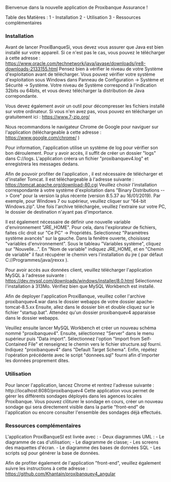 Bienvenue dans la nouvelle application de Proxibanque Assurance !


Table des Matières : 
	1 - Installation
	2 - Utilisation
	3 - Ressources complémentaires
  
  
<h3>Installation</h3>

Avant de lancer ProxiBanqueSi, vous devez vous assurer que Java est bien installé sur votre appareil. Si ce n'est pas le cas, vous 
pouvez le télécharger à cette adresse : https://www.oracle.com/technetwork/java/javase/downloads/jre8-downloads-2133155.html
Pensez bien à vérifier le niveau de votre Système d'exploitation avant de télécharger. Vous pouvez vérifier votre système d'exploitation 
sous Windows dans Panneau de Configuration -> Système et Sécurité -> Système. Votre niveau de Système correspond à l'indication 
32bits ou 64bits, et vous devez télécharger la distribution de Java correpondante.

Vous devez également avoir un outil pour décompresser les fichiers installé sur votre ordinateur. Si vous n'en avez pas, 
vous pouvez en télécharger un gratuitement ici : https://www.7-zip.org/

Nous recommandons le navigateur Chrome de Google pour naviguer sur l'application (téléchargeable à cette adresse : https://www.google.com/chrome/ )

Pour information, l'application utilise un système de log pour vérifier son bon déroulement. Pour y avoir accès, il suffit de créer un dossier "logs" dans C://logs. L'application créera un fichier "proxibanquev4.log" et enregistrera les messages dedans.

Afin de pouvoir profiter de l'application , il est nécessaire de télécharger et d'installer Tomcat. Il est téléchargeable à l'adresse suivante : https://tomcat.apache.org/download-80.cgi
Veuillez choisir l'installation correspondante à votre système d'exploitation dans "Binary Distributions --> Core" pour la version la plus récente (version 8.5.37 au 16/01/2019).
Par exemple, pour Windows 7 ou supérieur, veuillez cliquer sur "64-bit Windows.zip".
Une fois l'archive téléchargée, veuillez l'extraire sur votre PC, le dossier de destination n'ayant pas d'importance.

Il est également nécessaire de définir une nouvelle variable d'environnement "JRE_HOME". Pour cela, dans l'explorateur de fichiers, faites clic droit sur "Ce PC" -> Propriétés. Selectionnez "Paramètres système avancés" sur la gauche. Dans la fenêtre ouverte, choisissez "variables d'environnement". Sous le tableau "Variables système", cliquez sur "Nouvelle...". En "Nom de variable" indiquez JRE_HOME, et en "Chemin de variable" il faut récupérer le chemin vers l'installation du jre ( par défaut C://Programmes/java/jrexxx ).

Pour avoir accès aux données client, veuillez télécharger l'application MySQL à l'adresse suivante : https://dev.mysql.com/downloads/windows/installer/8.0.html
Sélectionnez l'installation à 313Mo. Vérifiez bien que MySQL Workbench est installé.


Afin de deployer l'application ProxiBanque, veuillez coller l'archive proxibanquev4.war dans le dossier webapps de votre dossier apache-tomcat-8.5.xx
Ensuite, allez dans le dossier bin et double cliquez sur le fichier "startup.bat".
Attendez qu'un dossier proxibanquev4 apparaisse dans le dossier webapps.


Veuillez ensuite lancer MySQL Workbench et créer un nouveau schéma nommé "proxibanquev4".
Ensuite, sélectionnez "Server" dans le menu supérieur puis "Data import". Sélectionnez l'option "Import from Self-Contained File" et renseignez le chemin vers le fichier structure.sql fourni. Indiquez "proxibanquev4" dans "Default Target Schema".
Enfin, répétez l'opération précédente avec le script "donnees.sql" fourni afin d'importer les données proprement dites.


<h3>Utilisation</h3>

Pour lancer l'application, lancez Chrome et rentrez l'adresse suivante : http://localhost:8080/proxibanquev4
Cette application vous permet de gérer les différents sondages déployés dans les agences locales Proxibanque. Vous pouvez clôturer le sondage en cours, créer un nouveau sondage qui sera directement visible dans la partie "front-end" de l'application ou encore consulter l'ensemble des sondages déjà effectués.


<h3>Ressources complémentaires</h3>

L'application ProxiBanqueSI est livrée avec :
	- Deux diagrammes UML : 
		- Le diagramme de cas d'utilisation;
		- Le diagramme de classe;
	- Les screens des maquettes d'écran. 
	- Le diagramme des bases de données SQL
	- Les scripts sql pour générer la base de données. 

Afin de profiter également de l'application "front-end", veuillez également suivre les instructions à cette adresse : https://github.com/Khantain/proxibanquev4_angular
